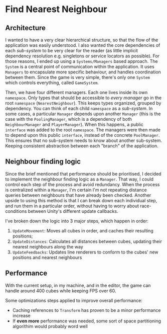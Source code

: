 # Find Nearest Neighbour

## Architecture
I wanted to have a very clear hierarchical structure, so that the flow of the application was easily 
understood. I also wanted the core dependencies of each *sub-system* to be very clear for the reader
(as little implicit dependency resolution e.g. singletons or service locators as possible). For those 
reasons, I ended up using a ``Systems/Managers`` based approach. The `System` is a central point of 
communication within the application. It uses ``Managers`` to encapsulate more specific behaviour,
and handles coordination between them. Since the game is very simple, there's only one `System` which controls everything,
called `GameSystem`.

Then, we have four different managers. Each one lives inside its own ``namespace``. Only types that should
be accessible to *every manager* go in the root ``namespace`` (``NearestNeighbour``). This keeps types organized,
grouped by dependency. You can think of each child ``namespace`` as a *sub-system*. In some cases, a particular 
``Manager`` depends upon another `Manager` (this is the case with the ``PoolingManager``, which is a dependency 
of both `NeighbourManager` and `PlayerManager`). When this happens, a public ``interface`` was added to the root 
`namespace`. The managers were then made to depend upon this public ``interface``, instead of the concrete `PoolManager`.
This ensures that no sub-system needs to know about another sub-system. Keeping consistent abstraction between
each "branch" of the application.

## Neighbour finding logic
Since the brief mentioned that performance should be prioritised, I decided to implement the 
neighbour finding logic as a ``Manager``. That way, I could control each step of the process
and avoid redundancy. When the process is centralized within a `Manager`, I'm certain I'm not repeating
distance queries between neighbours that have already been checked. Another upside to using this 
method is that I can break down each individual step, and run them in a particular order, without
having to worry about race-conditions between Unity's different update callbacks.

I've broken down the logic into 3 major steps, which happen in order:
1. ``UpdateMovement``: Moves all cubes in order, and caches their resulting positions;
2. ``UpdateDistances``: Calculates all distances between cubes, updating their nearest neighbours along
the way
3. ``UpdateFeedbacks``: Updates line renderers to conform to the cubes' new positions and nearest neighbours

## Performance

With the current setup, in my machine, and in the editor, the game can handle around 400 cubes while keeping FPS over 60.

Some optimizations steps applied to improve overall performance:
- Caching references to ``Transform`` has proven to be a minor performance increase
- If **even more** performance was needed, some sort of space partitioning algorithim would probably
word well
